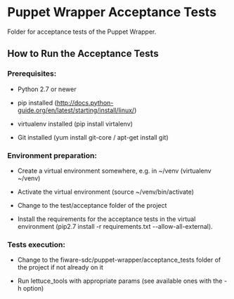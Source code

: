 # Puppet Wrapper Acceptance Tests

Folder for acceptance tests of the Puppet Wrapper.

## How to Run the Acceptance Tests

### Prerequisites:

- Python 2.7 or newer

- pip installed (http://docs.python-guide.org/en/latest/starting/install/linux/)

- virtualenv installed (pip install virtalenv)

- Git installed (yum install git-core / apt-get install git)

### Environment preparation:

- Create a virtual environment somewhere, e.g. in ~/venv (virtualenv ~/venv)

- Activate the virtual environment (source ~/venv/bin/activate)

- Change to the test/acceptance folder of the project

- Install the requirements for the acceptance tests in the virtual environment (pip2.7 install -r requirements.txt --allow-all-external).

### Tests execution:

- Change to the fiware-sdc/puppet-wrapper/acceptance_tests folder of the project if not already on it

- Run lettuce_tools with appropriate params (see available ones with the -h option)

